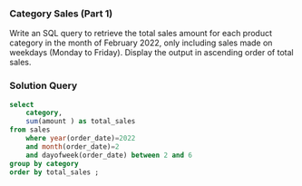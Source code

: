 ###  Category Sales (Part 1)

Write an SQL query to retrieve the total sales amount for each product category in the month of February 2022, only including sales made on weekdays (Monday to Friday). Display the output in ascending order of total sales.



### Solution Query

```sql
select 
	category,
	sum(amount ) as total_sales  
from sales
	where year(order_date)=2022 
	and month(order_date)=2
	and dayofweek(order_date) between 2 and 6
group by category
order by total_sales ;
```

